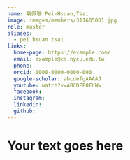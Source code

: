 ```yaml
---
name: 蔡佩璇 Pei-Hsuan,Tsai 
image: images/members/311605001.jpg 
role: master
aliases:
  - pei hsuan tsai
links:
  home-page: https://example.com/
  email: example@cs.nycu.edu.tw
  phone: 
  orcid: 0000-0000-0000-000
  google-scholar: abcdefgAAAAJ
  youtube: watch?v=ABCDEF0FLWw
  facebook:
  instagram:
  linkedin:
  github:
---
```

# Your text goes here
